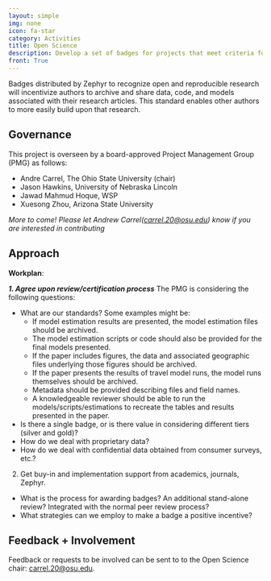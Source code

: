 ```yaml
---
layout: simple
img: none
icon: fa-star
category: Activities
title: Open Science
description: Develop a set of badges for projects that meet criteria for openness and reproducibility.
front: True  
---
```


Badges distributed by Zephyr to recognize open and reproducible research will incentivize authors to archive and share data, code, and models associated with their research articles. This standard enables other authors to more easily build upon that research.  

## Governance

This project is overseen by a board-approved Project Management Group (PMG) as follows:
 - Andre Carrel, The Ohio State University (chair)
 - Jason Hawkins, University of Nebraska Lincoln  
 - Jawad Mahmud Hoque, WSP  
 - Xuesong Zhou, Arizona State University  
 
 *More to come! Please let Andrew Carrel([carrel.20@osu.edu](mailto:carrel.20@osu.edu)) know if you are interested in contributing* 
 
## Approach

**Workplan**:

***1. Agree upon review/certification process***
The PMG is considering the following questions:
  - What are our standards?  Some examples might be:
	  - If model estimation results are presented, the model estimation files should be archived.  
	  - The model estimation scripts or code should also be provided for the final models presented.  
	  - If the paper includes figures, the data and associated geographic files underlying those figures should be archived. 
	  - If the paper presents the results of travel model runs, the model runs themselves should be archived.  
	  - Metadata should be provided describing files and field names.  
	  - A knowledgeable reviewer should be able to run the models/scripts/estimations to recreate the tables and results presented in the paper.  
  - Is there a single badge, or is there value in considering different tiers (silver and gold)?  
  - How do we deal with proprietary data?
  - How do we deal with confidential data obtained from consumer surveys, etc.?
2. Get buy-in and implementation support from academics, journals, Zephyr.
  - What is the process for awarding badges?  An additional stand-alone review?  Integrated with the normal peer review process?   
  - What strategies can we employ to make a badge a positive incentive?  

## Feedback + Involvement

Feedback or requests to be involved can be sent to to the Open Science chair: [carrel.20@osu.edu](mailto:carrel.20@osu.edu).
